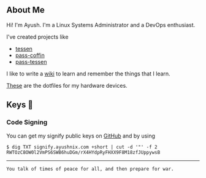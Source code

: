 ## About Me

Hi! I'm Ayush. I'm a Linux Systems Administrator and a DevOps enthusiast.

I've created projects like

- [tessen](https://github.com/ayushnix/tessen)
- [pass-coffin](https://github.com/ayushnix/pass-coffin)
- [pass-tessen](https://github.com/ayushnix/pass-tessen)

I like to write a [wiki](https://ayushnix.com) to learn and remember the things that I learn.

[These](https://github.com/ayushnix/dotfiles) are the dotfiles for my hardware devices.

## Keys :key:

### Code Signing

You can get my signify public keys on
[GitHub](https://raw.githubusercontent.com/ayushnix/ayushnix/master/ayushnix-signify.pub) and by
using

```
$ dig TXT signify.ayushnix.com +short | cut -d '"' -f 2
RWTOzC8OW0l2VmPS6SWB6huDGm/rX4HYdpRyFHXX9F8M18zfJUppywsB
```

---

`You talk of times of peace for all, and then prepare for war.`
